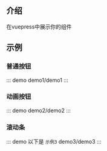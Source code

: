 ## 介绍
在vuepress中展示你的组件

## 示例

### 普通按钮

::: demo
demo1/demo1
:::

### 动画按钮

::: demo
demo2/demo2
:::

### 滚动条
::: demo 以下是 `示例3`
demo3/demo3
:::

